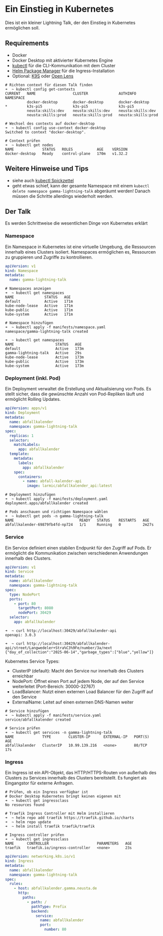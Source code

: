 # Ein Einstieg in Kubernetes

Dies ist ein kleiner Lightning Talk, der den Einstieg in Kubernetes ermöglichen soll.

## Requirements

* Docker
* Docker Desktop mit aktivierter Kubernetes Engine
* [kubectl](https://kubernetes.io/docs/reference/kubectl/) für die CLI-Kommunikation mit dem Cluster
* [Helm Package Manager](https://helm.sh/) für die Ingress-Installation
* Optional: [K9S](https://k9scli.io/) oder [Open Lens](https://github.com/MuhammedKalkan/OpenLens)

```shell
# Richten context für diesen Talk finden
➜  ~ kubectl config get-contexts
CURRENT   NAME                 CLUSTER              AUTHINFO             NAMESPACE
          docker-desktop       docker-desktop       docker-desktop       
*         k3s-pi5              k3s-pi5              k3s-pi5              
          neusta:skills:dev    neusta:skills:dev    neusta:skills:dev    
          neusta:skills:prod   neusta:skills:prod   neusta:skills:prod 

# Wechsel des contexts auf docker-desktop    
➜  ~ kubectl config use-context docker-desktop
Switched to context "docker-desktop".

# Context prüfen
➜  ~ kubectl get nodes                        
NAME             STATUS   ROLES           AGE    VERSION
docker-desktop   Ready    control-plane   170m   v1.32.2
```

## Weitere Hinweise und Tips

* siehe auch [kubectl Spickzettel](https://kubernetes.io/de/docs/reference/kubectl/cheatsheet/)
* geht etwas schief, kann der gesamte Namespace mit einem `kubectl delete namespace gamma-lightning-talk` abgeräumt
  werden! Danach müssen die Schritte allerdings wiederholt werden.

## Der Talk

Es werden Schrittweise die wesentlichen Dinge von Kubernetes erklärt

### Namespace

Ein Namespace in Kubernetes ist eine virtuelle Umgebung, die Ressourcen innerhalb eines Clusters isoliert. Namespaces ermöglichen es, Ressourcen zu gruppieren und Zugriffe zu kontrollieren.

```yaml
apiVersion: v1
kind: Namespace
metadata:
  name: gamma-lightning-talk
```

```shell
# Namespaces anzeigen
➜  ~ kubectl get namespaces
NAME              STATUS   AGE
default           Active   171m
kube-node-lease   Active   171m
kube-public       Active   171m
kube-system       Active   171m

# Namespace hinzufügen
➜  ~ kubectl apply -f manifests/namespace.yaml
namespace/gamma-lightning-talk created

➜  ~ kubectl get namespaces
NAME                   STATUS   AGE
default                Active   173m
gamma-lightning-talk   Active   29s
kube-node-lease        Active   173m
kube-public            Active   173m
kube-system            Active   173m
```

### Deployment (inkl. Pod)

Ein Deployment verwaltet die Erstellung und Aktualisierung von Pods. Es stellt sicher, dass die gewünschte Anzahl von Pod-Repliken läuft und ermöglicht Rolling Updates.

```yaml
apiVersion: apps/v1
kind: Deployment
metadata:
  name: abfallkalender
  namespace: gamma-lightning-talk
spec:
  replicas: 1
  selector:
    matchLabels:
      app: abfallkalender
  template:
    metadata:
      labels:
        app: abfallkalender
    spec:
      containers:
        - name: abfall-kalender-api
          image: larmic/abfallkalender_api:latest
```

```shell
# Deployment hinzufügen
➜  ~ kubectl apply -f manifests/deployment.yaml
deployment.apps/abfallkalender created

# Pods anschauen und richtigen Namespace wählen
➜  ~ kubectl get pods -n gamma-lightning-talk
NAME                              READY   STATUS    RESTARTS   AGE
abfallkalender-69879fb4fd-np724   1/1     Running   0          2m27s
```

### Service

Ein Service definiert einen stabilen Endpunkt für den Zugriff auf Pods. Er ermöglicht die Kommunikation zwischen verschiedenen Anwendungen innerhalb des Clusters.

```yaml
apiVersion: v1
kind: Service
metadata:
  name: abfallkalender
  namespace: gamma-lightning-talk
spec:
  type: NodePort
  ports:
    - port: 80
      targetPort: 8080
      nodePort: 30429
  selector:
    app: abfallkalender
```

```shell
➜  ~ curl http://localhost:30429/abfallkalender-api
openapi: 3.0.3

➜  ~ curl http://localhost:30429/abfallkalender-api/street/Langwedeler+Stra%C3%9Fe/number/3a/next
{"day_of_collection":"2025-06-14","garbage_types":["blue","yellow"]}
```

Kubernetes Service Types:
* ClusterIP (default): Macht den Service nur innerhalb des Clusters erreichbar
* NodePort: Öffnet einen Port auf jedem Node, der auf den Service weiterleitet (Port-Bereich: 30000-32767)
* LoadBalancer: Nutzt einen externen Load Balancer für den Zugriff auf den Service
* ExternalName: Leitet auf einen externen DNS-Namen weiter

```shell
# Service hinzufügen
➜  ~ kubectl apply -f manifests/service.yaml
service/abfallkalender created

# Service prüfen
➜  ~ kubectl get services -n gamma-lightning-talk
NAME             TYPE        CLUSTER-IP      EXTERNAL-IP   PORT(S)   AGE
abfallkalender   ClusterIP   10.99.139.216   <none>        80/TCP    17s
```

### Ingress

Ein Ingress ist ein API-Objekt, das HTTP/HTTPS-Routen von außerhalb des Clusters zu Services innerhalb des Clusters bereitstellt. Es fungiert als Eingangstor für externe Anfragen.

```shell
# Prüfen, ob ein Ingress verfügbar ist
# Docker Desktop Kubernetes bringt keinen eigenen mit
➜  ~ kubectl get ingressclass
No resources found

# Traefik Ingress Controller mit Helm installieren
➜  ~ helm repo add traefik https://traefik.github.io/charts
➜  ~ helm repo update
➜  ~ helm install traefik traefik/traefik

# Ingress controller prüfen
➜  ~ kubectl get ingressclass
NAME      CONTROLLER                      PARAMETERS   AGE
traefik   traefik.io/ingress-controller   <none>       23s
```

```yaml
apiVersion: networking.k8s.io/v1
kind: Ingress
metadata:
  name: abfallkalender
  namespace: gamma-lightning-talk
spec:
  rules:
    - host: abfallkalender.gamma.neusta.de
      http:
        paths:
          - path: /
            pathType: Prefix
            backend:
              service:
                name: abfallkalender
                port:
                  number: 80
```
